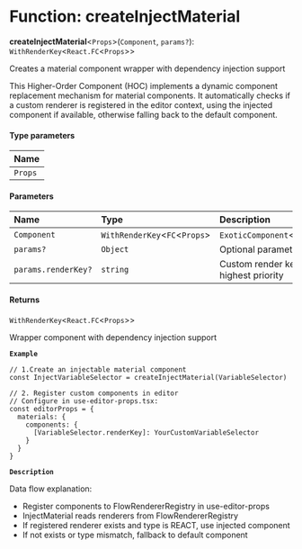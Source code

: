 # Function: createInjectMaterial

**createInjectMaterial**<`Props`>(`Component`, `params?`): `WithRenderKey`<`React.FC`<`Props`>>

Creates a material component wrapper with dependency injection support

This Higher-Order Component (HOC) implements a dynamic component replacement mechanism
for material components. It automatically checks if a custom renderer is registered
in the editor context, using the injected component if available, otherwise
falling back to the default component.

#### Type parameters

| Name |
| :------ |
| `Props` |

#### Parameters

| Name | Type | Description |
| :------ | :------ | :------ |
| `Component` | `WithRenderKey`<`FC`<`Props`> | `ExoticComponent`<`Props`>> | Default React component |
| `params?` | `Object` | Optional parameters |
| `params.renderKey?` | `string` | Custom render key name, highest priority |

#### Returns

`WithRenderKey`<`React.FC`<`Props`>>

Wrapper component with dependency injection support

**`Example`**

```tsx
// 1.Create an injectable material component
const InjectVariableSelector = createInjectMaterial(VariableSelector)

// 2. Register custom components in editor
// Configure in use-editor-props.tsx:
const editorProps = {
  materials: {
    components: {
      [VariableSelector.renderKey]: YourCustomVariableSelector
    }
  }
}
```

**`Description`**

Data flow explanation:

* Register components to FlowRendererRegistry in use-editor-props
* InjectMaterial reads renderers from FlowRendererRegistry
* If registered renderer exists and type is REACT, use injected component
* If not exists or type mismatch, fallback to default component
